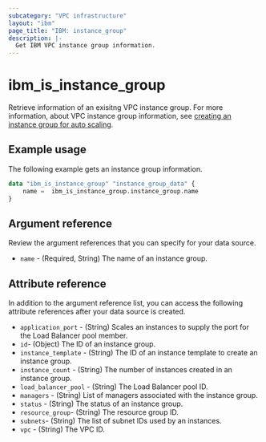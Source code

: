 ```yaml
---
subcategory: "VPC infrastructure"
layout: "ibm"
page_title: "IBM: instance_group"
description: |-
  Get IBM VPC instance group information.
---
```


# ibm_is_instance_group
Retrieve information of an exisitng VPC instance group. For more information, about VPC instance group information, see [creating an instance group for auto scaling](https://cloud.ibm.com/docs/vpc?topic=vpc-creating-auto-scale-instance-group).

## Example usage
The following example gets an instance group information.

```terraform
data "ibm_is_instance_group" "instance_group_data" {
	name =  ibm_is_instance_group.instance_group.name
}

```

## Argument reference
Review the argument references that you can specify for your data source. 

- `name` - (Required, String) The name of an instance group.

## Attribute reference
In addition to the argument reference list, you can access the following attribute references after your data source is created. 

- `application_port` - (String) Scales an instances to supply the port for the Load Balancer pool member.
- `id`- (Object) The ID of an instance group.
- `instance_template` -  (String) The ID of an instance template to create an instance group.
- `instance_count` - (String) The number of instances created in an instance group.
- `load_balancer_pool` - (String) The Load Balancer pool ID.
- `managers` - (String) List of managers associated with the instance group.
- `status` - (String) The status of an instance group.
- `resource_group`-  (String) The resource group ID.
- `subnets`-  (String) The list of subnet IDs used by an instances.
- `vpc` - (String) The VPC ID.

